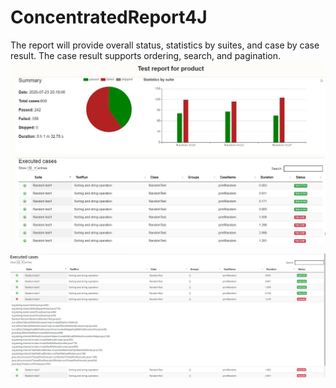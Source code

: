 # ConcentratedReport4J
The report will provide overall status, statistics by suites, and case by case result. The case result supports ordering, search, and pagination. <br>
![alt img](https://github.com/javacup100/ConcentratedReport4J/blob/master/screenshot.JPG)

![alt img](https://github.com/javacup100/ConcentratedReport4J/blob/master/screenshot-stacktrace.JPG)
